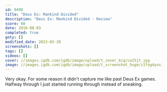 ```yaml
---
id: 9498
title: "Deus Ex: Mankind Divided"
description: "Deus Ex: Mankind Divided - Review"
score: 60
date: 2016-08-03
completed: true
goty: []
modified_date: 2023-02-28
screenshots: []
tags: []
videos: []
cover: //images.igdb.com/igdb/image/upload/t_cover_big/co25jt.jpg
image: //images.igdb.com/igdb/image/upload/t_screenshot_huge/z1fog4yosiqhvfokym1c.jpg
---
```

Very okay. For some reason it didn't capture me like past Deus Ex games. Halfway through I just started running through instead of sneaking.